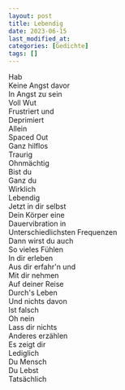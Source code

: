 ```yaml
---
layout: post
title: Lebendig
date: 2023-06-15
last_modified_at:
categories: [Gedichte]
tags: []
---
```


Hab  
Keine Angst davor  
In Angst zu sein  
Voll Wut  
Frustriert und  
Deprimiert  
Allein  
Spaced Out  
Ganz hilflos  
Traurig  
Ohnmächtig  
Bist du  
Ganz du  
Wirklich  
Lebendig  
Jetzt in dir selbst  
Dein Körper eine  
Dauervibration in  
Unterschiedlichsten Frequenzen  
Dann wirst du auch  
So vieles Fühlen  
In dir erleben  
Aus dir erfahr'n und  
Mit dir nehmen  
Auf deiner Reise  
Durch's Leben  
Und nichts davon  
Ist falsch  
Oh nein  
Lass dir nichts  
Anderes erzählen  
Es zeigt dir  
Lediglich  
Du Mensch  
Du Lebst  
Tatsächlich